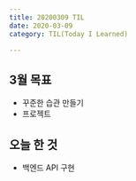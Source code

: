 ```yaml
---
title: 20200309 TIL
date: 2020-03-09
category: TIL(Today I Learned)

---
```


## 3월 목표

- 꾸준한 습관 만들기
- 프로젝트

## 오늘 한 것

- 백엔드 API 구현



  



